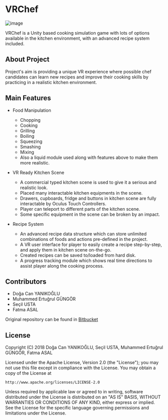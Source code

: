 # VRChef
![image](https://github.com/dyanikoglu/VRChef/raw/master/Readme_GIF.gif)

VRChef is a Unity based cooking simulation game with lots of options available in the kitchen environment, with an advanced recipe system included. 

## About Project
Project's aim is providing a unique VR experience where possible chef candidates can learn new recipes and improve their cooking skills by practicing in a realistic kitchen environment.

## Main Features
- Food Manipulation
    - Chopping
    - Cooking
    - Grilling
    - Boiling
    - Squeezing
    - Smashing
    - Mixing
    - Also a liquid module used along with features above to make them more realistic.
    
- VR Ready Kitchen Scene
    - A commercial typed kitchen scene is used to give it a serious and realistic look.
    - Placed many interactable kitchen equipments in the scene.
    - Drawers, cupboards, fridge and buttons in kitchen scene are fully interactable by Oculus Touch Controllers.
    - Player can teleport to different parts of the kitchen scene.
    - Some specific equipment in the scene can be broken by an impact.
    
- Recipe System
    - An advanced recipe data structure which can store unlimited combinations of foods and actions pre-defined in the project.
    - A VR user interface for player to easily create a recipe step-by-step, and apply them in kitchen scene on-the-go.
    - Created recipes can be saved to/loaded from hard disk.
    - A progress tracking module which shows real time directions to assist player along the cooking process.

## Contributors
- Doğa Can YANIKOĞLU
- Muhammed Ertuğrul GÜNGÖR
- Seçil USTA
- Fatma ASAL

Original repository can be found in [Bitbucket](https://bitbucket.org/UntitledGroup-txt/vrchef-development)

## License
Copyright (C) 2018 Doğa Can YANIKOĞLU, Seçil USTA, Muhammed Ertuğrul GÜNGÖR, Fatma ASAL

Licensed under the Apache License, Version 2.0 (the "License");
you may not use this file except in compliance with the License.
You may obtain a copy of the License at

`http://www.apache.org/licenses/LICENSE-2.0`

Unless required by applicable law or agreed to in writing, software
distributed under the License is distributed on an "AS IS" BASIS,
WITHOUT WARRANTIES OR CONDITIONS OF ANY KIND, either express or implied.
See the License for the specific language governing permissions and
limitations under the License.
